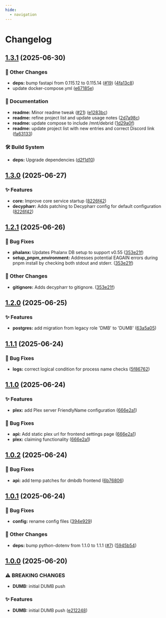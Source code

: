 ```yaml
---
hide:
  - navigation
---
```


# Changelog

## [1.3.1](https://github.com/I-am-PUID-0/DUMB/compare/1.3.0...1.3.1) (2025-06-30)


### 🤡 Other Changes

* **deps:** bump fastapi from 0.115.12 to 0.115.14 ([#19](https://github.com/I-am-PUID-0/DUMB/issues/19)) ([4fa13c8](https://github.com/I-am-PUID-0/DUMB/commit/4fa13c88c507df9d88893a48d56a8487eb8a0f79))
* update docker-compose.yml ([e67185e](https://github.com/I-am-PUID-0/DUMB/commit/e67185e0b8045dab2f870186ef8eddc6f1ab37a8))


### 📖 Documentation

* **readme:** Minor readme tweak ([#21](https://github.com/I-am-PUID-0/DUMB/issues/21)) ([e1283bc](https://github.com/I-am-PUID-0/DUMB/commit/e1283bcc25695cc2a1a072a1b6014949b1d15f6e))
* **readme:** refine project list and update usage notes ([2d7a98c](https://github.com/I-am-PUID-0/DUMB/commit/2d7a98c5f004c00c32d25276e9a4b5eb28e0921c))
* **readme:** update compose to include /mnt/debrid ([1d29a0f](https://github.com/I-am-PUID-0/DUMB/commit/1d29a0fe7ddace329e1c29f855d950b1905b8fe9))
* **readme:** update project list with new entries and correct Discord link ([fa63133](https://github.com/I-am-PUID-0/DUMB/commit/fa63133fa842be97760b35ea250911b84eb12d1e))


### 🛠️ Build System

* **deps:** Upgrade dependencies ([d2f1d10](https://github.com/I-am-PUID-0/DUMB/commit/d2f1d10e97bdcae84ec306d3f6cf129feeee2b22))

## [1.3.0](https://github.com/I-am-PUID-0/DUMB/compare/1.2.1...1.3.0) (2025-06-27)


### ✨ Features

* **core:** Improve core service startup ([8226f42](https://github.com/I-am-PUID-0/DUMB/commit/8226f42c0ebee34a828309a06e4f4be57bf45ea9))
* **decypharr:** Adds patching to Decypharr config for default configuration ([8226f42](https://github.com/I-am-PUID-0/DUMB/commit/8226f42c0ebee34a828309a06e4f4be57bf45ea9))

## [1.2.1](https://github.com/I-am-PUID-0/DUMB/compare/1.2.0...1.2.1) (2025-06-26)


### 🐛 Bug Fixes

* **phalanx:** Updates Phalanx DB setup to support v0.55 ([353e21f](https://github.com/I-am-PUID-0/DUMB/commit/353e21f393ee0cc177673711ec8197caf7f635b4))
* **setup_pnpm_environment:** Addresses potential EAGAIN errors during pnpm install by checking both stdout and stderr. ([353e21f](https://github.com/I-am-PUID-0/DUMB/commit/353e21f393ee0cc177673711ec8197caf7f635b4))


### 🤡 Other Changes

* **gitignore:** Adds decypharr to gitignore. ([353e21f](https://github.com/I-am-PUID-0/DUMB/commit/353e21f393ee0cc177673711ec8197caf7f635b4))

## [1.2.0](https://github.com/I-am-PUID-0/DUMB/compare/1.1.1...1.2.0) (2025-06-25)


### ✨ Features

* **postgres:** add migration from legacy role 'DMB' to 'DUMB' ([63a5a05](https://github.com/I-am-PUID-0/DUMB/commit/63a5a055afc31b7e5928a160433e2d20b2ea2191))

## [1.1.1](https://github.com/I-am-PUID-0/DUMB/compare/1.1.0...1.1.1) (2025-06-24)


### 🐛 Bug Fixes

* **logs:** correct logical condition for process name checks ([5f86762](https://github.com/I-am-PUID-0/DUMB/commit/5f86762b57ca3b89f4fe7912faaa6fd8a2133ba4))

## [1.1.0](https://github.com/I-am-PUID-0/DUMB/compare/1.0.2...1.1.0) (2025-06-24)


### ✨ Features

* **plex:** add Plex server FriendlyName configuration ([666e2a1](https://github.com/I-am-PUID-0/DUMB/commit/666e2a17284675f7c92d37a6dc92882dc173879e))


### 🐛 Bug Fixes

* **api:** Add static plex url for frontend settings page ([666e2a1](https://github.com/I-am-PUID-0/DUMB/commit/666e2a17284675f7c92d37a6dc92882dc173879e))
* **plex:** claiming functionality ([666e2a1](https://github.com/I-am-PUID-0/DUMB/commit/666e2a17284675f7c92d37a6dc92882dc173879e))

## [1.0.2](https://github.com/I-am-PUID-0/DUMB/compare/1.0.1...1.0.2) (2025-06-24)


### 🐛 Bug Fixes

* **api:** add temp patches for dmbdb frontend ([6b76806](https://github.com/I-am-PUID-0/DUMB/commit/6b76806ea4f88b73d51743b7c41025db3bb032a6))

## [1.0.1](https://github.com/I-am-PUID-0/DUMB/compare/1.0.0...1.0.1) (2025-06-24)


### 🐛 Bug Fixes

* **config:** rename config files ([394e929](https://github.com/I-am-PUID-0/DUMB/commit/394e9298b29f66aaf8808cd709c189733792a97d))


### 🤡 Other Changes

* **deps:** bump python-dotenv from 1.1.0 to 1.1.1 ([#7](https://github.com/I-am-PUID-0/DUMB/issues/7)) ([5945b54](https://github.com/I-am-PUID-0/DUMB/commit/5945b5403829ac1f0c2fe84f0d5a1104d65c773a))

## [1.0.0](https://github.com/I-am-PUID-0/DUMB/commit/91ecaccf3d58b647b2ee1278b47f2767758582a6) (2025-06-20)


### ⚠ BREAKING CHANGES

* **DUMB:** initial DUMB push

### ✨ Features

* **DUMB:** initial DUMB push ([e212248](https://github.com/I-am-PUID-0/DUMB/commit/e2122487a50af15714929ffc5d0e3bd9d73fb160))
